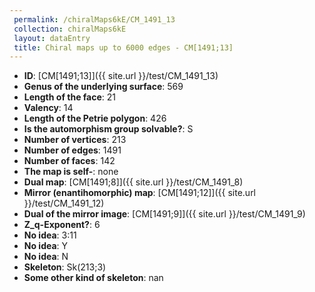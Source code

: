 ```yaml
--- 
 permalink: /chiralMaps6kE/CM_1491_13 
 collection: chiralMaps6kE
 layout: dataEntry
 title: Chiral maps up to 6000 edges - CM[1491;13]
---
```


- **ID**: [CM[1491;13]]({{ site.url }}/test/CM_1491_13)
- **Genus of the underlying surface**: 569
- **Length of the face**: 21
- **Valency**: 14
- **Length of the Petrie polygon**: 426
- **Is the automorphism group solvable?**: S
- **Number of vertices**: 213
- **Number of edges**: 1491
- **Number of faces**: 142
- **The map is self-**: none
- **Dual map**: [CM[1491;8]]({{ site.url }}/test/CM_1491_8)
- **Mirror (enantihomorphic) map**: [CM[1491;12]]({{ site.url }}/test/CM_1491_12)
- **Dual of the mirror image**: [CM[1491;9]]({{ site.url }}/test/CM_1491_9)
- **Z_q-Exponent?**: 6
- **No idea**:  3:11
- **No idea**: Y
- **No idea**: N
- **Skeleton**: Sk(213;3)
- **Some other kind of skeleton**: nan
